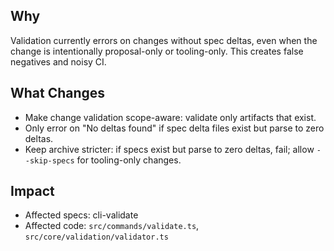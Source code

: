 ## Why
Validation currently errors on changes without spec deltas, even when the change is intentionally proposal-only or tooling-only. This creates false negatives and noisy CI.

## What Changes
- Make change validation scope-aware: validate only artifacts that exist.
- Only error on "No deltas found" if spec delta files exist but parse to zero deltas.
- Keep archive stricter: if specs exist but parse to zero deltas, fail; allow `--skip-specs` for tooling-only changes.

## Impact
- Affected specs: cli-validate
- Affected code: `src/commands/validate.ts`, `src/core/validation/validator.ts`

